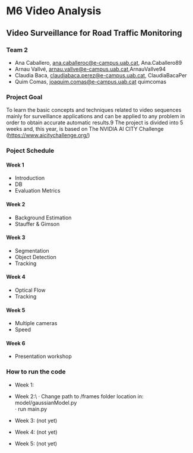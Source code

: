 # M6 Video Analysis

## Video Surveillance for Road Traffic Monitoring

### Team 2
- Ana Caballero, ana.caballeroc@e-campus.uab.cat, Ana.Caballero89
- Arnau Vallvé, arnau.vallve@e-campus.uab.cat,ArnauVallve94
- Claudia Baca, claudiabaca.perez@e-campus.uab.cat, ClaudiaBacaPer
- Quim Comas, joaquim.comas@e-campus.uab.cat quimcomas

###  Project Goal
To learn the basic concepts and techniques related to video sequences mainly for surveillance applications and can be applied to any problem in order to obtain accurate automatic results.9
The project is divided into 5 weeks and, this year, is based on The NVIDIA AI CITY Challenge (https://www.aicitychallenge.org/)

### Poject Schedule
#### Week 1
- Introduction
- DB
- Evaluation Metrics
#### Week 2
- Background Estimation 
- Stauffer & Gimson
#### Week 3
- Segmentation
- Object Detection
- Tracking
#### Week 4
- Optical Flow
- Tracking
#### Week 5
- Multiple cameras
- Speed
#### Week 6
- Presentation workshop

### How to run the code
- Week 1:

- Week 2:\ 
· Change path to /frames folder location in: model/gaussianModel.py\
· run main.py

- Week 3: (not yet)
- Week 4: (not yet)
- Week 5: (not yet)


